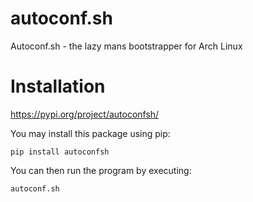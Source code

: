 # autoconf.sh
Autoconf.sh - the lazy mans bootstrapper for Arch Linux

# Installation

https://pypi.org/project/autoconfsh/

You may install this package using pip:

`pip install autoconfsh`

You can then run the program by executing:

`autoconf.sh`